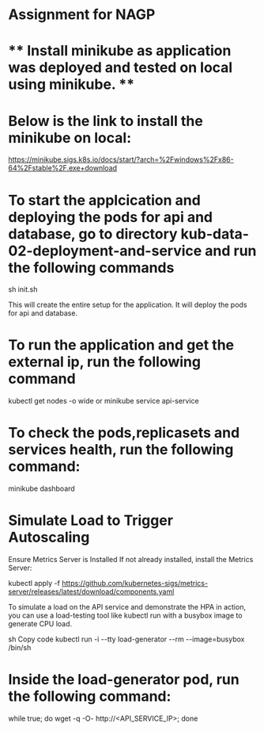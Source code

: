 # Assignment for NAGP
# ** Install minikube as application was deployed and tested on local using minikube. **

# Below is the link to install the minikube on local:

https://minikube.sigs.k8s.io/docs/start/?arch=%2Fwindows%2Fx86-64%2Fstable%2F.exe+download

# To start the applcication and deploying the pods for api and database, go to directory kub-data-02-deployment-and-service and run the following commands

sh init.sh

This will create the entire setup for the application. It will deploy the pods for api and database.

# To run the application and get the external ip, run the following command

kubectl get nodes -o wide  or
minikube service api-service

# To check the pods,replicasets and services health, run the following command:

minikube dashboard


# Simulate Load to Trigger Autoscaling

Ensure Metrics Server is Installed
If not already installed, install the Metrics Server:

kubectl apply -f https://github.com/kubernetes-sigs/metrics-server/releases/latest/download/components.yaml


To simulate a load on the API service and demonstrate the HPA in action, you can use a load-testing tool like kubectl run with a busybox image to generate CPU load.

sh
Copy code
kubectl run -i --tty load-generator --rm --image=busybox /bin/sh

# Inside the load-generator pod, run the following command:
while true; do wget -q -O- http://<API_SERVICE_IP>; done
